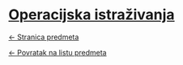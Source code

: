# [Operacijska istraživanja](https://www.github.com/studosi-fer/OPEIST)
[<- Stranica predmeta](https://www.fer.unizg.hr/predmet/opeist)

[<- Povratak na listu predmeta](https://www.github.com/studosi/FER)